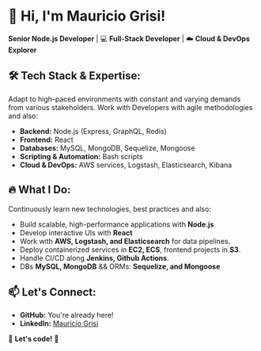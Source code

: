 # 👋 Hi, I'm Mauricio Grisi!

**Senior Node.js Developer** | 💻 **Full-Stack Developer** | ☁️ **Cloud & DevOps Explorer**  

## 🛠 Tech Stack & Expertise:
Adapt to high-paced environments with constant and varying demands from various stakeholders. 
Work with Developers with agile methodologies and also: 

- **Backend:** Node.js (Express, GraphQL, Redis)  
- **Frontend:** React  
- **Databases:** MySQL, MongoDB, Sequelize, Mongoose  
- **Scripting & Automation:** Bash scripts  
- **Cloud & DevOps:** AWS services, Logstash, Elasticsearch, Kibana  

## 🔥 What I Do:
Continuously learn new technologies, best practices and also: 

- Build scalable, high-performance applications with **Node.js**  
- Develop interactive UIs with **React**  
- Work with **AWS, Logstash, and Elasticsearch** for data pipelines.
- Deploy containerized services in **EC2, ECS**, frontend projects in **S3**.
- Handle CI/CD along **Jenkins, Github Actions**.
- DBs **MySQL, MongoDB** && ORMs: **Sequelize, and Mongoose**  

## 📫 Let's Connect:
- **GitHub:** You're already here!  
- **LinkedIn:** [Mauricio Grisi](https://www.linkedin.com/in/mauriciogrisi)

🚀 **Let's code!** 🚀 
